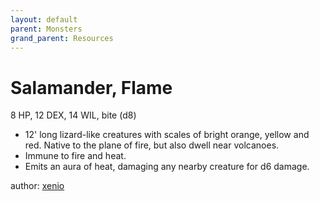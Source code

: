 ```yaml
---
layout: default
parent: Monsters
grand_parent: Resources
---
```

# Salamander, Flame
8 HP, 12 DEX, 14 WIL, bite (d8)
-   12' long lizard-like creatures with scales of bright orange, yellow
    and red. Native to the plane of fire, but also dwell near
    volcanoes. 
-   Immune to fire and heat.
-   Emits an aura of heat, damaging any nearby creature for d6 damage.

author: [xenio](https://xenioinabottle.blogspot.com)
